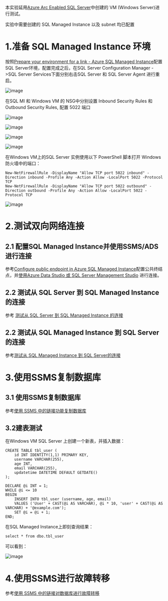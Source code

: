 本实验延用[Azure Arc Enabled SQL Server](https://github.com/ZuoXuangn/SQLdemo/blob/main/Azure%20Arc%20Enabled%20SQL%20Server.md)中创建的 VM (Windows Server)进行测试。

实验中需要创建的 SQL Managed Instance 以及 subnet 均已配置

# 1.准备 SQL Managed Instance 环境

按照[Prepare your environment for a link - Azure SQL Managed Instance](https://learn.microsoft.com/zh-cn/azure/azure-sql/managed-instance/managed-instance-link-preparation?view=azuresql)配置SQL Server环境，配置完成之后，在SQL Server Configuration Manager ->SQL Server Services下面分别右击SQL Server 和 SQL Server Agent 进行重启。

![image](https://user-images.githubusercontent.com/34478391/226514357-87fe2732-37f8-4974-9670-3f0074b2497d.png)

在SQL MI 和 Windows VM 的 NSG中分别设置 Inbound Security Rules 和 Outbound Security Rules, 配置 5022 端口

![image](https://user-images.githubusercontent.com/34478391/226515349-31e46a58-42c0-4a91-89ce-68767d83384c.png)

![image](https://user-images.githubusercontent.com/34478391/226525292-1a409c7d-4344-46a1-bbe2-5f3710b0489a.png)

![image](https://user-images.githubusercontent.com/34478391/226525543-c6c5b12a-d119-4392-b64c-d1265fc18f51.png)

![image](https://user-images.githubusercontent.com/34478391/226525638-0c7f255b-2fde-48ec-912e-1d2acc0ccb79.png)

在Windows VM上的SQL Server 实例使用以下 PowerShell 脚本打开 Windows 防火墙中的端口：
```
New-NetFirewallRule -DisplayName "Allow TCP port 5022 inbound" -Direction inbound -Profile Any -Action Allow -LocalPort 5022 -Protocol TCP
New-NetFirewallRule -DisplayName "Allow TCP port 5022 outbound" -Direction outbound -Profile Any -Action Allow -LocalPort 5022 -Protocol TCP
```

![image](https://user-images.githubusercontent.com/34478391/226526081-138a741f-34cc-4d1a-ad01-b1392266d2eb.png)

# 2.测试双向网络连接
## 2.1 配置SQL Managed Instance并使用SSMS/ADS进行连接

参考[Configure public endpoint in Azure SQL Managed Instance](https://learn.microsoft.com/zh-cn/azure/azure-sql/managed-instance/public-endpoint-configure?view=azuresql)配置公共终结点，并[使用Azure Data Studio 或 SQL Server Management Studio](https://learn.microsoft.com/zh-cn/sql/ssms/quickstarts/ssms-connect-query-azure-sql?view=sql-server-ver16) 进行连接。

## 2.2 测试从 SQL Server 到 SQL Managed Instance 的连接
参考 [测试从 SQL Server 到 SQL Managed Instance 的连接](https://learn.microsoft.com/zh-cn/azure/azure-sql/managed-instance/managed-instance-link-preparation?view=azuresql#test-the-connection-from-sql-server-to-sql-managed-instance)

## 2.2 测试从 SQL Managed Instance 到 SQL Server的连接

参考[测试从 SQL Managed Instance 到 SQL Server的连接](https://learn.microsoft.com/zh-cn/azure/azure-sql/managed-instance/managed-instance-link-preparation?view=azuresql#test-the-connection-from-sql-managed-instance-to-sql-server)

# 3.使用SSMS复制数据库

## 3.1 使用SSMS复制数据库

参考[使用 SSMS 中的链接功能复制数据库](https://learn.microsoft.com/zh-cn/azure/azure-sql/managed-instance/managed-instance-link-use-ssms-to-replicate-database?view=azuresql)


## 3.2建表测试

在Windows VM SQL Server 上创建一个新表，并插入数据：
```
CREATE TABLE tbl_user (
    id INT IDENTITY(1,1) PRIMARY KEY,
    username VARCHAR(255),
    age INT,
    email VARCHAR(255),
    updatetime DATETIME DEFAULT GETDATE()
);
```

```
DECLARE @i INT = 1;
WHILE @i <= 10
BEGIN
    INSERT INTO tbl_user (username, age, email)
    VALUES ('User' + CAST(@i AS VARCHAR), @i * 10, 'user' + CAST(@i AS VARCHAR) + '@example.com');
    SET @i = @i + 1;
END;
```
在SQL Managed Instance上即刻查询结果：

```
select * from dbo.tbl_user
```
可以看到：

![image](https://user-images.githubusercontent.com/34478391/226543151-a8ffaf7d-af48-4b6d-b4bd-24bf04a7a6a3.png)


# 4.使用SSMS进行故障转移

参考[使用 SSMS 中的链接对数据库进行故障转移](https://learn.microsoft.com/zh-cn/azure/azure-sql/managed-instance/managed-instance-link-use-ssms-to-failover-database?view=azuresql#fail-over-a-database)
